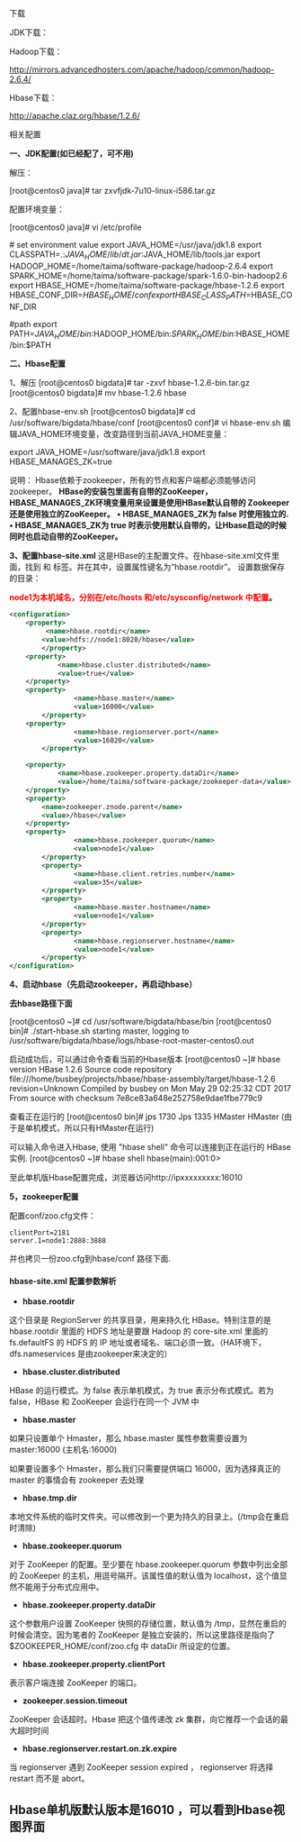 下载


JDK下载：

 

Hadoop下载：

http://mirrors.advancedhosters.com/apache/hadoop/common/hadoop-2.6.4/

 

Hbase下载：

http://apache.claz.org/hbase/1.2.6/





相关配置

**一、JDK配置(如已经配了，可不用)**

解压：

[root@centos0 java]# tar zxvfjdk-7u10-linux-i586.tar.gz

配置环境变量：

[root@centos0 java]# vi /etc/profile

 \# set environment value
export JAVA_HOME=/usr/java/jdk1.8
export CLASSPATH=.:$JAVA_HOME/lib/dt.jar:$JAVA_HOME/lib/tools.jar
export HADOOP_HOME=/home/taima/software-package/hadoop-2.6.4
export SPARK_HOME=/home/taima/software-package/spark-1.6.0-bin-hadoop2.6
export HBASE_HOME=/home/taima/software-package/hbase-1.2.6
export HBASE_CONF_DIR=$HBASE_HOME/conf
export HBASE_CLASS_PATH=$HBASE_CONF_DIR

\#path
export PATH=$JAVA_HOME/bin:$HADOOP_HOME/bin:$SPARK_HOME/bin:$HBASE_HOME/bin:$PATH





**二、Hbase配置**

1、解压
[root@centos0 bigdata]# tar -zxvf hbase-1.2.6-bin.tar.gz
[root@centos0 bigdata]# mv hbase-1.2.6 hbase 

2、配置hbase-env.sh
[root@centos0 bigdata]# cd /usr/software/bigdata/hbase/conf
[root@centos0 conf]# vi hbase-env.sh
编辑JAVA_HOME环境变量，改变路径到当前JAVA_HOME变量：

export JAVA_HOME=/usr/software/java/jdk1.8
export HBASE_MANAGES_ZK=true



说明：
Hbase依赖于zookeeper，所有的节点和客户端都必须能够访问zookeeper。
**HBase的安装包里面有自带的ZooKeeper，HBASE_MANAGES_ZK环境变量用来设置是使用HBase默认自带的 Zookeeper还是使用独立的ZooKeeper。**
**•	HBASE_MANAGES_ZK为 false 时使用独立的.**
**•	HBASE_MANAGES_ZK为 true 时表示使用默认自带的，让Hbase启动的时候同时也启动自带的ZooKeeper。**

**3、配置hbase-site.xml**
这是HBase的主配置文件。在hbase-site.xml文件里面，找到 <configuration> 和 </configuration> 标签。并在其中，设置属性键名为“hbase.rootdir”。 设置数据保存的目录：

**<font color="red">node1为本机域名，分别在/etc/hosts 和/etc/sysconfig/network 中配置</font>。**



```xml
<configuration>
	<property>
		 <name>hbase.rootdir</name>
		<value>hdfs://node1:8020/hbase</value>
        </property>
	<property>
    		<name>hbase.cluster.distributed</name>
    		<value>true</value>
  	</property>
	<property>
                <name>hbase.master</name>
                <value>16000</value>
        </property>
	<property>
                <name>hbase.regionserver.port</name>
                <value>16020</value>
        </property>

	<property>
        	<name>hbase.zookeeper.property.dataDir</name>
          	<value>/home/taima/software-package/zookeeper-data</value>                                                                                    
  	</property>
	<property>
		<name>zookeeper.znode.parent</name>
		<value>/hbase</value>
	</property>
	<property>
                <name>hbase.zookeeper.quorum</name>
                <value>node1</value>
        </property>
        <property>
                <name>hbase.client.retries.number</name>
                <value>35</value>
        </property>
        <property>
                <name>hbase.master.hostname</name>
                <value>node1</value>
        </property>
        <property>
                <name>hbase.regionserver.hostname</name>
                <value>node1</value>
        </property>
</configuration>
```

**4、启动hbase（先启动zookeeper，再启动hbase）**

**去hbase路径下面**

[root@centos0 ~]# cd /usr/software/bigdata/hbase/bin
[root@centos0 bin]# ./start-hbase.sh
starting master, logging to /usr/software/bigdata/hbase/logs/hbase-root-master-centos0.out

启动成功后，可以通过命令查看当前的Hbase版本 
[root@centos0 ~]# hbase version
HBase 1.2.6
Source code repository file:///home/busbey/projects/hbase/hbase-assembly/target/hbase-1.2.6 revision=Unknown
Compiled by busbey on Mon May 29 02:25:32 CDT 2017
From source with checksum 7e8ce83a648e252758e9dae1fbe779c9

查看正在运行的
[root@centos0 bin]# jps
1730 Jps
1335 HMaster
HMaster  (由于是单机模式，所以只有HMaster在运行)

可以输入命令进入Hbase, 使用 "hbase shell" 命令可以连接到正在运行的 HBase 实例.
[root@centos0 ~]#  hbase shell
hbase(main):001:0>

至此单机版Hbase配置完成，浏览器访问http://ipxxxxxxxxx:16010



**5，zookeeper配置**

配置conf/zoo.cfg文件：

```
clientPort=2181
server.1=node1:2888:3888
```

并也拷贝一份zoo.cfg到hbase/conf 路径下面.









#### **hbase-site.xml** **配置参数解析**

- **hbase.rootdir**

这个目录是 RegionServer 的共享目录，用来持久化 HBase。特别注意的是 hbase.rootdir 里面的 HDFS 地址是要跟 Hadoop 的 core-site.xml 里面的 fs.defaultFS 的 HDFS 的 IP 地址或者域名、端口必须一致。（HA环境下，dfs.nameservices  是由zookeeper来决定的）

- **hbase.cluster.distributed**

HBase 的运行模式。为 false 表示单机模式，为 true 表示分布式模式。若为 false，HBase 和 ZooKeeper 会运行在同一个 JVM 中

- **hbase.master**

如果只设置单个 Hmaster，那么 hbase.master 属性参数需要设置为 master:16000 (主机名:16000)

如果要设置多个 Hmaster，那么我们只需要提供端口 16000，因为选择真正的 master 的事情会有 zookeeper 去处理

- **hbase.tmp.dir**

本地文件系统的临时文件夹。可以修改到一个更为持久的目录上。(/tmp会在重启时清除)

- **hbase.zookeeper.quorum**

对于 ZooKeeper 的配置。至少要在 hbase.zookeeper.quorum 参数中列出全部的 ZooKeeper 的主机，用逗号隔开。该属性值的默认值为 localhost，这个值显然不能用于分布式应用中。

- **hbase.zookeeper.property.dataDir**

这个参数用户设置 ZooKeeper 快照的存储位置，默认值为 /tmp，显然在重启的时候会清空。因为笔者的 ZooKeeper 是独立安装的，所以这里路径是指向了 $ZOOKEEPER_HOME/conf/zoo.cfg 中 dataDir 所设定的位置。

- **hbase.zookeeper.property.clientPort**

表示客户端连接 ZooKeeper 的端口。

- **zookeeper.session.timeout**

ZooKeeper 会话超时。Hbase 把这个值传递改 zk 集群，向它推荐一个会话的最大超时时间

- **hbase.regionserver.restart.on.zk.expire**

当 regionserver 遇到 ZooKeeper session expired ， regionserver 将选择 restart 而不是 abort。



Hbase单机版默认版本是16010 ，可以看到Hbase视图界面
--------------------- 
